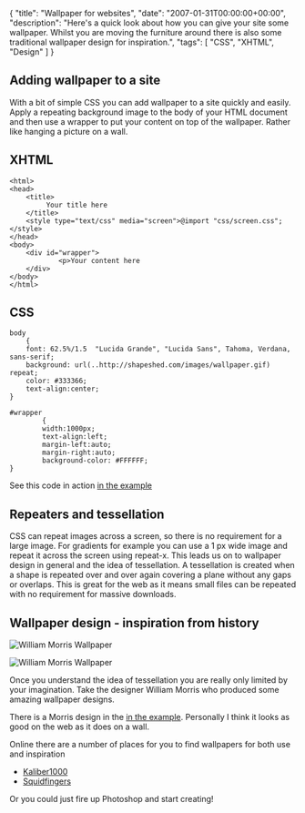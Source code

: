 {
  "title": "Wallpaper for websites",
  "date": "2007-01-31T00:00:00+00:00",
  "description": "Here's a quick look about how you can give your site some wallpaper. Whilst you are moving the furniture around there is also some traditional wallpaper design for inspiration.",
  "tags": [
    "CSS",
    "XHTML",
    "Design"
  ]
}

## Adding wallpaper to a site

With a bit of simple CSS you can add wallpaper to a site quickly and easily. Apply a repeating background image to the body of your HTML document and then use a wrapper to put your content on top of the wallpaper. Rather like hanging a picture on a wall.

## XHTML 

    <html>
    <head>
        <title>
             Your title here
        </title>  
        <style type="text/css" media="screen">@import "css/screen.css";</style>
    </head>
    <body>
        <div id="wrapper">         
                <p>Your content here
        </div>
    </body>
    </html>

## CSS

    body
        {
        font: 62.5%/1.5  "Lucida Grande", "Lucida Sans", Tahoma, Verdana, sans-serif;
        background: url(..http://shapeshed.com/images/wallpaper.gif) repeat;
        color: #333366;    
        text-align:center;
    }

    #wrapper
            {
            width:1000px;
            text-align:left;  
            margin-left:auto;
            margin-right:auto;
            background-color: #FFFFFF;
    }

See this code in action [in the example][1]

## Repeaters and tessellation

CSS can repeat images across a screen, so there is no requirement for a large image. For gradients for example you can use a 1 px wide image and repeat it across the screen using repeat-x. This leads us on to wallpaper design in general and the idea of tessellation. 
A tessellation is created when a shape is repeated over and over again covering a plane without any gaps or overlaps. This is great for the web as it means small files can be repeated with no requirement for massive downloads.

## Wallpaper design - inspiration from history

![William Morris Wallpaper][2] 

![William Morris Wallpaper][3] 

Once you understand the idea of tessellation you are really only limited by your imagination. Take the designer William Morris who produced some amazing wallpaper designs.

There is a Morris design in the [in the example][1]. Personally I think it looks as good on the web as it does on a wall.

Online there are a number of places for you to find wallpapers for both use and inspiration

*   [Kaliber1000][4]
*   [Squidfingers][5]

Or you could just fire up Photoshop and start creating!

 [1]: http://www.shapeshed.com/examples/wallpaper-for-websites/
 [2]: http://shapeshed.com/images/articles/morris.jpg 
 [3]: http://shapeshed.com/images/articles/Jasmine.jpg
 [4]: http://k10k.net/pixelpatterns/
 [5]: http://www.squidfingers.com/patterns/

